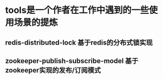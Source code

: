 # tools是一个作者在工作中遇到的一些使用场景的提炼

## redis-distributed-lock 基于redis的分布式锁实现

## zookeeper-publish-subscribe-model 基于zookeeper实现的发布/订阅模式



